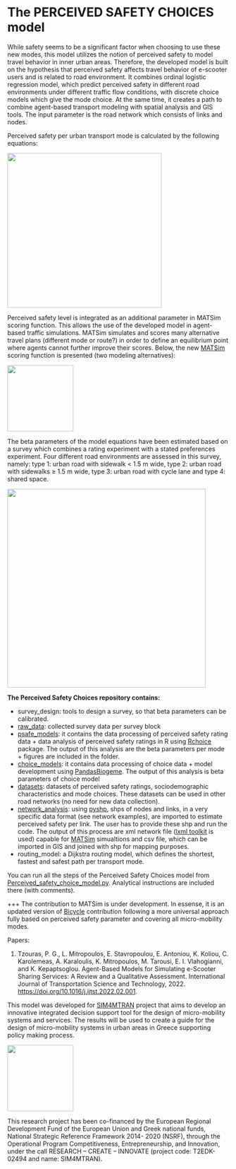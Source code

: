 # The PERCEIVED SAFETY CHOICES model

While safety seems to be a significant factor when choosing to use these new modes, this model utilizes the notion of perceived safety to model travel behavior in inner urban areas. Therefore, the developed model is built on the hypothesis that perceived safety affects travel behavior of e-scooter users and is related to road environment. It combines ordinal logistic regression model, which predict perceived safety in different road environments under different traffic flow conditions, with discrete choice models which give the mode choice. At the same time, it creates a path to combine agent-based transport modeling with spatial analysis and GIS tools. The input parameter is the road network which consists of links and nodes. 

Perceived safety per urban transport mode is calculated by the following equations:

<img src="https://user-images.githubusercontent.com/63541107/186910930-ed87e49d-5e63-4ff5-8dac-ff0e79bc662b.png" height="350">

Perceived safety level is integrated as an additional parameter in MATSim scoring function. This allows the use of the developed model in agent-based traffic simulations. MATSim simulates and scores many alternative travel plans (different mode or route?) in order to define an equilibrium point where agents cannot further improve their scores. Below, the new [MATSim](https://github.com/matsim-org) scoring function is presented (two modeling alternatives): 

<img src="https://user-images.githubusercontent.com/63541107/186910399-56406123-b7a3-499f-9599-f78390481189.png" height="150">

The beta parameters of the model equations have been estimated based on a survey which combines a rating experiment with a stated preferences experiment. Four different road environments are assessed in this survey, namely: type 1: urban road with sidewalk < 1.5 m wide, type 2: urban road with sidewalks ≥ 1.5 m wide, type 3: urban road with cycle lane and type 4: shared space.

<img src="https://user-images.githubusercontent.com/63541107/186911587-1eb1dbb3-eba1-492e-9cd1-d1ef76c13990.png" height="450">

**The Perceived Safety Choices repository contains:**
- survey_design: tools to design a survey, so that beta parameters can be calibrated. 
- [raw_data](https://github.com/panosgjuras/Perceived_safety_choices/tree/main/raw_data): collected survey data per survey block
- [psafe_models](https://github.com/panosgjuras/Perceived_safety_choices/tree/main/psafe_models): it contains the data processing of perceived safety rating data + data analysis of perceived safety ratings in R using [Rchoice](https://github.com/cran/Rchoice) package. The output of this analysis are the beta parameters per mode + figures are included in the folder.
- [choice_models](https://github.com/panosgjuras/Perceived_safety_choices/tree/main/choice_model): it contains data processing of choice data + model development using [PandasBiogeme](https://github.com/michelbierlaire/biogeme). The output of this analysis is beta parameters of choice model
- [datasets](https://github.com/panosgjuras/Perceived_safety_choices/tree/main/datasets): datasets of perceived safety ratings, sociodemographic characteristics and mode choices. These datasets can be used in other road networks (no need for new data collection).
- [network_analysis](https://github.com/panosgjuras/Perceived_safety_choices/tree/main/network_analysis): using [pyshp](https://github.com/GeospatialPython/pyshp), shps of nodes and links, in a very specific data format (see network examples), are imported to estimate perceived safety per link. The user has to provide these shp and run the code. The output of this process are xml network file ([lxml toolkit](https://github.com/lxml/lxml) is used) capable for [MATSim](https://github.com/matsim-org) simualtions and csv file, which can be imported in GIS and joined with shp for mapping purposes.
- routing_model: a Dijkstra routing model, which defines the shortest, fastest and safest path per transport mode.

You can run all the steps of the Perceived Safety Choices model from [Perceived_safety_choice_model.py](https://github.com/panosgjuras/Perceived_safety_choices/blob/main/Perceived_safety_choice_model.py). Analytical instructions are included there (with comments).

+++ The contribution to MATSim is under development. In essense, it is an updated version of [Bicycle](https://github.com/matsim-org/matsim-libs/tree/master/contribs/bicycle) contribution following a more universal approach fully based on perceived safety parameter and covering all micro-mobility modes.

Papers:
1. Tzouras, P. G., L. Mitropoulos, E. Stavropoulou, E. Antoniou, K. Koliou, C. Karolemeas, A. Karaloulis, K. Mitropoulos, M. Tarousi, E. I. Vlahogianni, and K. Kepaptsoglou. Agent-Based Models for Simulating e-Scooter Sharing Services: A Review and a Qualitative Assessment. International Journal of Transportation Science and Technology, 2022. https://doi.org/10.1016/j.ijtst.2022.02.001.

This model was developed for [SIM4MTRAN](http://sim4mtran.com/#/home) project that aims to develop an innovative integrated decision support tool for the design of micro-mobility systems and services. The results will be used to create a guide for the design of micro-mobility systems in urban areas in Greece supporting policy making process.

<img src="https://user-images.githubusercontent.com/63541107/186953835-3046c2e6-f965-4abf-b758-5dad32528298.png" height="150">

This research project has been co-financed by the European Regional Development Fund of the European Union and Greek national funds, National Strategic Reference Framework 2014- 2020 (NSRF), through the Operational Program Competitiveness, Entrepreneurship, and Innovation, under the call RESEARCH – CREATE – INNOVATE (project code: T2EDK-02494 and name: SIM4MTRAN).
